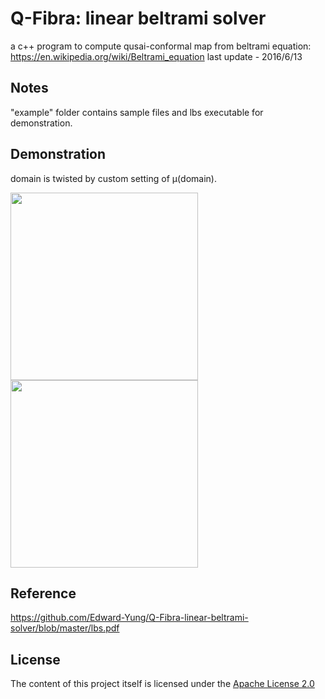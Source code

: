 
# Q-Fibra: linear beltrami solver 
a c++ program to compute qusai-conformal map from beltrami equation: https://en.wikipedia.org/wiki/Beltrami_equation
last update - 2016/6/13

## Notes
"example" folder contains sample files and lbs executable for demonstration.

## Demonstration
domain is twisted by custom setting of μ(domain).
<p>
<img src="https://github.com/Edward-Yung/Q-Fibra-linear-beltrami-solver/blob/master/demo/mesh.png" height="300"><img src="https://github.com/Edward-Yung/Q-Fibra-linear-beltrami-solver/blob/master/demo/mesh_result.png" height="300"> 

## Reference
https://github.com/Edward-Yung/Q-Fibra-linear-beltrami-solver/blob/master/lbs.pdf

## License 
The content of this project itself is licensed under the [Apache License 2.0](http://www.apache.org/licenses/LICENSE-2.0) 
